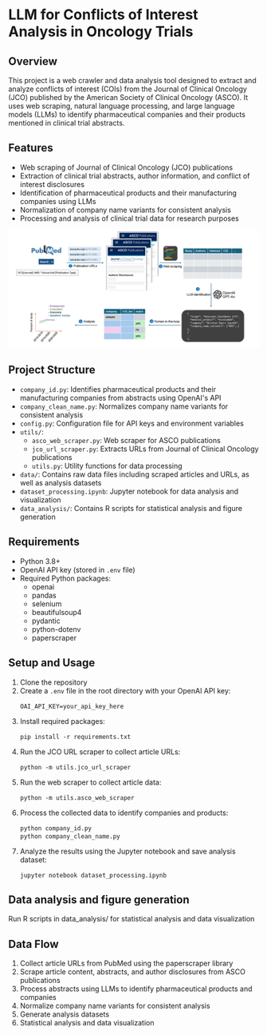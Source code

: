 # LLM for Conflicts of Interest Analysis in Oncology Trials

## Overview
This project is a web crawler and data analysis tool designed to extract and analyze conflicts of interest (COIs) from the Journal of Clinical Oncology (JCO) published by the American Society of Clinical Oncology (ASCO). It uses web scraping, natural language processing, and large language models (LLMs) to identify pharmaceutical companies and their products mentioned in clinical trial abstracts.

## Features
- Web scraping of Journal of Clinical Oncology (JCO) publications
- Extraction of clinical trial abstracts, author information, and conflict of interest disclosures
- Identification of pharmaceutical products and their manufacturing companies using LLMs
- Normalization of company name variants for consistent analysis
- Processing and analysis of clinical trial data for research purposes

![Project workflow overview](data/fig1.png)

## Project Structure
- `company_id.py`: Identifies pharmaceutical products and their manufacturing companies from abstracts using OpenAI's API
- `company_clean_name.py`: Normalizes company name variants for consistent analysis
- `config.py`: Configuration file for API keys and environment variables
- `utils/`:
  - `asco_web_scraper.py`: Web scraper for ASCO publications
  - `jco_url_scraper.py`: Extracts URLs from Journal of Clinical Oncology publications
  - `utils.py`: Utility functions for data processing
- `data/`: Contains raw data files including scraped articles and URLs, as well as analysis datasets
- `dataset_processing.ipynb`: Jupyter notebook for data analysis and visualization
- `data_analysis/`: Contains R scripts for statistical analysis and figure generation

## Requirements
- Python 3.8+
- OpenAI API key (stored in `.env` file)
- Required Python packages:
  - openai
  - pandas
  - selenium
  - beautifulsoup4
  - pydantic
  - python-dotenv
  - paperscraper

## Setup and Usage
1. Clone the repository
2. Create a `.env` file in the root directory with your OpenAI API key:
   ```
   OAI_API_KEY=your_api_key_here
   ```
3. Install required packages:
   ```
   pip install -r requirements.txt
   ```
4. Run the JCO URL scraper to collect article URLs:
   ```
   python -m utils.jco_url_scraper
   ```
5. Run the web scraper to collect article data:
   ```
   python -m utils.asco_web_scraper
   ```
6. Process the collected data to identify companies and products:
   ```
   python company_id.py
   python company_clean_name.py
   ```
7. Analyze the results using the Jupyter notebook and save analysis dataset:
   ```
   jupyter notebook dataset_processing.ipynb
   ```

## Data analysis and figure generation
Run R scripts in data_analysis/ for statistical analysis and data visualization 

## Data Flow
1. Collect article URLs from PubMed using the paperscraper library
2. Scrape article content, abstracts, and author disclosures from ASCO publications
3. Process abstracts using LLMs to identify pharmaceutical products and companies
4. Normalize company name variants for consistent analysis
5. Generate analysis datasets 
6. Statistical analysis and data visualization 

